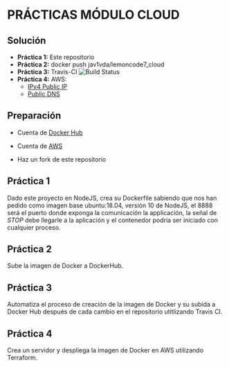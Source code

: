 
# PRÁCTICAS MÓDULO CLOUD


## Solución

* **Práctica 1:** Este repositorio
* **Práctica 2:** docker push jav1vda/lemoncode7_cloud
* **Práctica 3:** Travis-CI ![Build Status](https://travis-ci.org/jvda/LemonCode7_Cloud.svg?branch=master)
* **Práctica 4:** AWS:
	* [IPv4 Public IP](52.215.86.208)
	* [Public DNS](http://ec2-52-215-86-208.eu-west-1.compute.amazonaws.com/)

## Preparación

  

* Cuenta de [Docker Hub](https://hub.docker.com/)

* Cuenta de [AWS](http://aws.amazon.com/)

* Haz un fork de este repositorio

  

## Práctica 1

  

Dado este proyecto en NodeJS, crea su Dockerfile sabiendo que nos han pedido como imagen base ubuntu:18.04, versión 10 de NodeJS, el 8888 será el puerto donde exponga la comunicación la applicación, la señal de *STOP* debe llegarle a la aplicación y el contenedor podría ser iniciado con cualquier proceso.

  

## Práctica 2

  

Sube la imagen de Docker a DockerHub.

  

## Práctica 3

  

Automatiza el proceso de creación de la imagen de Docker y su subida a Docker Hub después de cada cambio en el repositorio utitlizando Travis CI.

  

## Práctica 4

  

Crea un servidor y despliega la imagen de Docker en AWS utilizando Terraform.